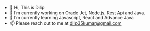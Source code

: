 - 👋 Hi, This is Dilip
- 👀 I’m currently working on Oracle Jet, Node.js, Rest Api and Java.
- 🌱 I’m currently learning Javascript, React and Advance Java
- 📫 Please reach out to me at dilip35kumar@gmail.com

<!---
hiiamdilip/hiiamdilip is a ✨ special ✨ repository because its `README.md` (this file) appears on your GitHub profile.
You can click the Preview link to take a look at your changes.
--->
